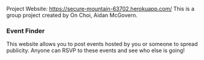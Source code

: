 Project Website: https://secure-mountain-63702.herokuapp.com/
This is a group project created by On Choi, Aidan McGovern.

### Event Finder

This website allows you to post events hosted by you or someone to spread publicity.
Anyone can RSVP to these events and see who else is going!

